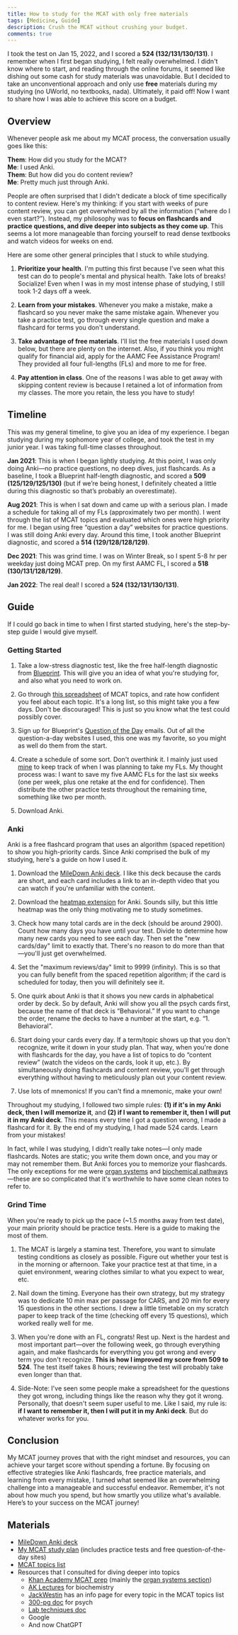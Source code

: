 ```yaml
---
title: How to study for the MCAT with only free materials
tags: [Medicine, Guide]
description: Crush the MCAT without crushing your budget.
comments: true
---
```


I took the test on Jan 15, 2022, and I scored a **524 (132/131/130/131)**. I remember when I first began studying, I felt really overwhelmed. I didn't know where to start, and reading through the online forums, it seemed like dishing out some cash for study materials was unavoidable. But I decided to take an unconventional approach and only use **free** materials during my studying (no UWorld, no textbooks, nada). Ultimately, it paid off! Now I want to share how I was able to achieve this score on a budget.

## Overview

Whenever people ask me about my MCAT process, the conversation usually goes like this:

**Them**: How did you study for the MCAT?\
**Me**: I used Anki.\
**Them**: But how did you do content review?\
**Me**: Pretty much just through Anki.

People are often surprised that I didn't dedicate a block of time specifically to content review. Here's my thinking: if you start with weeks of pure content review, you can get overwhelmed by all the information (“where do I even start?”). Instead, my philosophy was to **focus on flashcards and practice questions, and dive deeper into subjects as they come up**. This seems a lot more manageable than forcing yourself to read dense textbooks and watch videos for weeks on end.

Here are some other general principles that I stuck to while studying.

1. **Prioritize your health**. I'm putting this first because I've seen what this test can do to people's mental and physical health. Take lots of breaks! Socialize! Even when I was in my most intense phase of studying, I still took 1-2 days off a week.

1. **Learn from your mistakes**. Whenever you make a mistake, make a flashcard so you never make the same mistake again. Whenever you take a practice test, go through every single question and make a flashcard for terms you don't understand.

1. **Take advantage of free materials**. I'll list the free materials I used down below, but there are plenty on the internet. Also, if you think you might qualify for financial aid, apply for the AAMC Fee Assistance Program! They provided all four full-lengths (FLs) and more to me for free.

1. **Pay attention in class**. One of the reasons I was able to get away with skipping content review is because I retained a lot of information from my classes. The more you retain, the less you have to study!

## Timeline

This was my general timeline, to give you an idea of my experience. I began studying during my sophomore year of college, and took the test in my junior year. I was taking full-time classes throughout.

**Jan 2021**: This is when I began lightly studying. At this point, I was only doing Anki—no practice questions, no deep dives, just flashcards. As a baseline, I took a Blueprint half-length diagnostic, and scored a **509 (125/129/125/130)** (but if we’re being honest, I definitely cheated a little during this diagnostic so that’s probably an overestimate).

**Aug 2021**: This is when I sat down and came up with a serious plan. I made a schedule for taking all of my FLs (approximately two per month). I went through the list of MCAT topics and evaluated which ones were high priority for me. I began using free “question a day” websites for practice questions. I was still doing Anki every day. Around this time, I took another Blueprint diagnostic, and scored a **514 (129/128/128/129)**.

**Dec 2021**: This was grind time. I was on Winter Break, so I spent 5-8 hr per weekday just doing MCAT prep. On my first AAMC FL, I scored a **518 (130/131/128/129)**.

**Jan 2022**: The real deal! I scored a **524 (132/131/130/131)**.

## Guide

If I could go back in time to when I first started studying, here's the step-by-step guide I would give myself.

### Getting Started

1. Take a low-stress diagnostic test, like the free half-length diagnostic from [Blueprint](https://blueprintprep.com/mcat/free-resources/free-mcat-practice-bundle). This will give you an idea of what you're studying for, and also what you need to work on.

1. Go through [this spreadsheet](https://docs.google.com/spreadsheets/d/1FI1AIar8jBGL5JpqrwR3deznC48eTpCUAQrIZOfRCzs/edit#gid=295012085) of MCAT topics, and rate how confident you feel about each topic. It's a long list, so this might take you a few days. Don't be discouraged! This is just so you know what the test could possibly cover.

1. Sign up for Blueprint's [Question of the Day](https://blueprintprep.com/mcat/mcat-question-of-the-day) emails. Out of all the question-a-day websites I used, this one was my favorite, so you might as well do them from the start.

1. Create a schedule of some sort. Don't overthink it. I mainly just used [mine](https://docs.google.com/spreadsheets/d/18-bfAjBfn3zPL1cFDHy-uq02CuzK6q_xrnyajJz883I/edit?usp=sharing) to keep track of when I was planning to take my FLs. My thought process was: I want to save my five AAMC FLs for the last six weeks (one per week, plus one retake at the end for confidence). Then distribute the other practice tests throughout the remaining time, something like two per month.

1. Download Anki.

### Anki

Anki is a free flashcard program that uses an algorithm (spaced repetition) to show you high-priority cards. Since Anki comprised the bulk of my studying, here's a guide on how I used it.

1. Download the [MileDown Anki deck](https://www.reddit.com/r/Mcat/comments/cckw41/my_anki_deck/). I like this deck because the cards are short, and each card includes a link to an in-depth video that you can watch if you're unfamiliar with the content.

1. Download the [heatmap extension](https://ankiweb.net/shared/info/1771074083) for Anki. Sounds silly, but this little heatmap was the only thing motivating me to study sometimes.

1. Check how many total cards are in the deck (should be around 2900). Count how many days you have until your test. Divide to determine how many new cards you need to see each day. Then set the "new cards/day" limit to exactly that. There's no reason to do more than that—you'll just get overwhelmed.

1. Set the "maximum reviews/day" limit to 9999 (infinity). This is so that you can fully benefit from the spaced repetition algorithm; if the card is scheduled for today, then you will definitely see it.

1. One quirk about Anki is that it shows you new cards in alphabetical order by deck. So by default, Anki will show you all the psych cards first, because the name of that deck is “Behavioral.” If you want to change the order, rename the decks to have a number at the start, e.g. “1. Behavioral”.

1. Start doing your cards every day. If a term/topic shows up that you don't recognize, write it down in your study plan. That way, when you're done with flashcards for the day, you have a list of topics to do “content review” (watch the videos on the cards, look it up, etc.). By simultaneously doing flashcards and content review, you'll get through everything without having to meticulously plan out your content review.

1. Use lots of mnemonics! If you can't find a mnemonic, make your own!

Throughout my studying, I followed two simple rules: **(1) if it's in my Anki deck, then I will memorize it**, and **(2) if I want to remember it, then I will put it in my Anki deck**. This means every time I got a question wrong, I made a flashcard for it. By the end of my studying, I had made 524 cards. Learn from your mistakes!

In fact, while I was studying, I didn't really take notes—I only made flashcards. Notes are static; you write them down once, and you may or may not remember them. But Anki forces you to memorize your flashcards. The only exceptions for me were [organ systems](https://www.khanacademy.org/test-prep/mcat/organ-systems) and [biochemical pathways](https://aklectures.com/subject/biochemistry)—these are so complicated that it's worthwhile to have some clean notes to refer to.

### Grind Time

When you're ready to pick up the pace (~1.5 months away from test date), your main priority should be practice tests. Here is a guide to making the most of them.

1. The MCAT is largely a stamina test. Therefore, you want to simulate testing conditions as closely as possible. Figure out whether your test is in the morning or afternoon. Take your practice test at that time, in a quiet environment, wearing clothes similar to what you expect to wear, etc.

1. Nail down the timing. Everyone has their own strategy, but my strategy was to dedicate 10 min max per passage for CARS, and 20 min for every 15 questions in the other sections. I drew a little timetable on my scratch paper to keep track of the time (checking off every 15 questions), which worked really well for me.

1. When you're done with an FL, congrats! Rest up. Next is the hardest and most important part—over the following week, go through everything again, and make flashcards for everything you got wrong and every term you don't recognize. **This is how I improved my score from 509 to 524**. The test itself takes 8 hours; reviewing the test will probably take even longer than that.

1. Side-Note: I've seen some people make a spreadsheet for the questions they got wrong, including things like the reason why they got it wrong. Personally, that doesn't seem super useful to me. Like I said, my rule is: **if I want to remember it, then I will put it in my Anki deck**. But do whatever works for you.

## Conclusion

My MCAT journey proves that with the right mindset and resources, you can achieve your target score without spending a fortune. By focusing on effective strategies like Anki flashcards, free practice materials, and learning from every mistake, I turned what seemed like an overwhelming challenge into a manageable and successful endeavor. Remember, it's not about how much you spend, but how smartly you utilize what's available. Here’s to your success on the MCAT journey!

## Materials

- [MileDown Anki deck](https://www.reddit.com/r/Mcat/comments/cckw41/my_anki_deck/)
- [My MCAT study plan](https://docs.google.com/spreadsheets/d/18-bfAjBfn3zPL1cFDHy-uq02CuzK6q_xrnyajJz883I/edit?usp=sharing) (includes practice tests and free question-of-the-day sites)
- [MCAT topics list](https://docs.google.com/spreadsheets/d/1FI1AIar8jBGL5JpqrwR3deznC48eTpCUAQrIZOfRCzs/edit#gid=295012085)
- Resources that I consulted for diving deeper into topics
    - [Khan Academy MCAT prep](https://www.khanacademy.org/test-prep/mcat) (mainly the [organ systems section](https://www.khanacademy.org/test-prep/mcat/organ-systems))
    - [AK Lectures](https://aklectures.com/subject/biochemistry) for biochemistry
    - [JackWestin](https://jackwestin.com/resources/mcat-content) has an info page for every topic in the MCAT topics list
    - [300-pg doc](https://www.reddit.com/r/MCATBros/comments/k5laqr/300_page_document_mcat_reddit_khan_notes_mcatbros/) for psych
    - [Lab techniques doc](https://www.docdroid.net/4iqRfOq/mcat-lab-techniques-by-iwantahighmcatscore-pdf#page=5)
    - Google
    - And now ChatGPT
